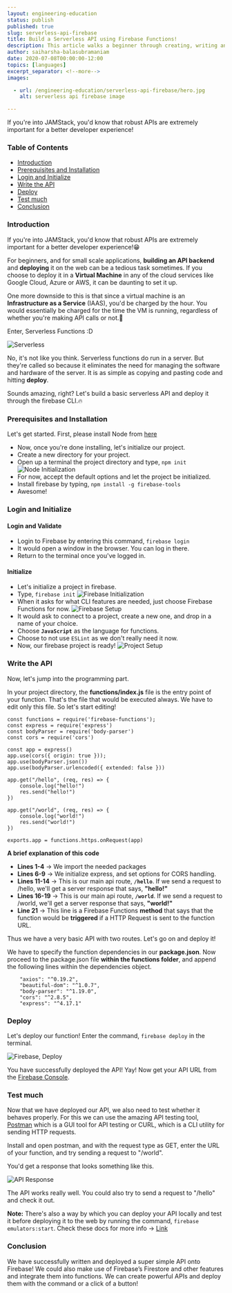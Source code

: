 ```yaml
---
layout: engineering-education
status: publish
published: true
slug: serverless-api-firebase
title: Build a Serverless API using Firebase Functions!
description: This article walks a beginner through creating, writing and deploying a simple RESTful API using the firebase-cli tools onto a publicly hosted link.
author: saiharsha-balasubramaniam
date: 2020-07-08T00:00:00-12:00
topics: [languages]
excerpt_separator: <!--more-->
images:

  - url: /engineering-education/serverless-api-firebase/hero.jpg
    alt: serverless api firebase image

---
```

If you're into JAMStack, you'd know that robust APIs are extremely important for a better developer experience!
<!--more-->

### Table of Contents

- [Introduction](#introduction)
- [Prerequisites and Installation](#prerequisites-and-installation)
- [Login and Initialize](#login-and-initialize)
- [Write the API](#write-the-api)
- [Deploy](#deploy)
- [Test much](#test-much)
- [Conclusion](#conclusion)

### Introduction

If you're into JAMStack, you'd know that robust APIs are extremely important for a better developer experience!😁

For beginners, and for small scale applications, **building an API backend** and **deploying** it on the web can be a tedious task sometimes. If you choose to deploy it in a **Virtual Machine** in any of the cloud services like Google Cloud, Azure or AWS, it can be daunting to set it up.

One more downside to this is that since a virtual machine is an **Infrastructure as a Service** (IAAS), you'd be charged by the hour. You would essentially be charged for the time the VM is running, regardless of whether you're making API calls or not.🙁

Enter, Serverless Functions :D

![Serverless](/engineering-education/serverless-api-firebase/serverless.jpeg)

No, it's not like you think. Serverless functions do run in a server. But they're called so because it eliminates the need for managing the software and hardware of the server. It is as simple as copying and pasting code and hitting **deploy**.

Sounds amazing, right? Let's build a basic serverless API and deploy it through the firebase CLI.🔥

### Prerequisites and Installation

Let's get started. First, please install Node from [here](https://nodejs.org/en/)

- Now, once you're done installing, let's initialize our project.
- Create a new directory for your project.
- Open up a terminal the project directory and type, `npm init`
![Node Initialization](/engineering-education/serverless-api-firebase/npm-setup.png)
- For now, accept the default options and let the project be initialized.
- Install firebase by typing, `npm install -g firebase-tools`
- Awesome!

### Login and Initialize

#### Login and Validate
- Login to Firebase by entering this command, `firebase login`
- It would open a window in the browser. You can log in there.
- Return to the terminal once you've logged in.

#### Initialize
- Let's initialize a project in firebase.
- Type, `firebase init`
![Firebase Initialization](/engineering-education/serverless-api-firebase/firebase-init.png)
- When it asks for what CLI features are needed, just choose Firebase Functions for now.
![Firebase Setup](/engineering-education/serverless-api-firebase/functions-setup.png)
- It would ask to connect to a project, create a new one, and drop in a name of your choice.
- Choose **`JavaScript`** as the language for functions.
- Choose to not use `ESLint` as we don't really need it now.
- Now, our firebase project is ready!
![Project Setup](/engineering-education/serverless-api-firebase/project-setup.png)

### Write the API
Now, let's jump into the programming part.

In your project directory, the **functions/index.js** file is the entry point of your function. That's the file that would be executed always. We have to edit only this file. So let's start editing!

```
const functions = require('firebase-functions');
const express = require('express')
const bodyParser = require('body-parser')
const cors = require('cors')

const app = express()
app.use(cors({ origin: true }));
app.use(bodyParser.json())
app.use(bodyParser.urlencoded({ extended: false }))

app.get("/hello", (req, res) => {
    console.log("hello!")
    res.send("hello!")
})

app.get("/world", (req, res) => {
    console.log("world!")
    res.send("world!")
})

exports.app = functions.https.onRequest(app)
```

**A brief explanation of this code**
- **Lines 1-4** -> We import the needed packages
- **Lines 6-9** -> We initialize express, and set options for CORS handling.
- **Lines 11-14** -> This is our main api route, **`/hello`**. If we send a request to /hello, we'll get a server response that says, **"hello!"**
- **Lines 16-19** -> This is our main api route, **`/world`**. If we send a request to /world, we'll get a server response that says, **"world!"**
- **Line 21** -> This line is a Firebase Functions **method** that says that the function would be **triggered** if a HTTP Request is sent to the function URL.

Thus we have a very basic API with two routes. Let's go on and deploy it!

We have to specify the function dependencies in our **package.json**. Now proceed to the package.json file **within the functions folder**, and append the following lines within the dependencies object.
```
    "axios": "^0.19.2",
    "beautiful-dom": "^1.0.7",
    "body-parser": "^1.19.0",
    "cors": "^2.8.5",
    "express": "^4.17.1"
```

### Deploy

Let's deploy our function! Enter the command, `firebase deploy` in the terminal.

![Firebase, Deploy](/engineering-education/serverless-api-firebase/deploy.png)

You have successfully deployed the API! Yay! Now get your API URL from the [Firebase Console](https://console.firebase.google.com).

### Test much

Now that we have deployed our API, we also need to test whether it behaves properly. For this we can use the amazing API testing tool, [Postman](https://www.postman.com/downloads/) which is a GUI tool for API testing or CURL, which is a CLI utility for sending HTTP requests.

Install and open postman, and with the request type as GET, enter the URL of your function, and try sending a request to "/world".

You'd get a response that looks something like this.

![API Response](/engineering-education/serverless-api-firebase/api-res.png)

The API works really well. You could also try to send a request to "/hello" and check it out.

**Note:** There's also a way by which you can deploy your API locally and test it before deploying it to the web by running the command, `firebase emulators:start`. Check these docs for more info -> [Link](https://firebase.google.com/docs/functions/get-started)

### Conclusion
We have successfully written and deployed a super simple API onto Firebase! We could also make use of Firebase’s Firestore and other features and integrate them into functions. We can create powerful APIs and deploy them with the command or a click of a button!
